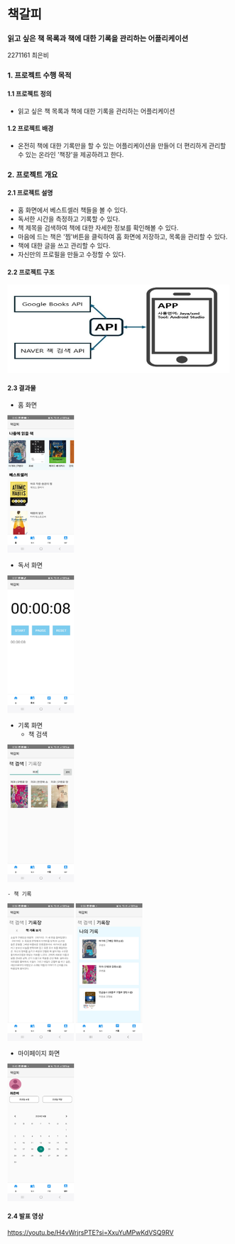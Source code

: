 # 책갈피

### 읽고 싶은 책 목록과 책에 대한 기록을 관리하는 어플리케이션

2271161 최은비

### 1. 프로젝트 수행 목적
#### 1.1 프로젝트 정의
   * 읽고 싶은 책 목록과 책에 대한 기록을 관리하는 어플리케이션
   
#### 1.2 프로젝트 배경
   * 온전히 책에 대한 기록만을 할 수 있는 어플리케이션을 만들어 더 편리하게 관리할 수 있는 온라인 '책장'을 제공하려고 한다.

### 2. 프로젝트 개요
#### 2.1 프로젝트 설명

  * 홈 화면에서 베스트셀러 책들을 볼 수 있다.
  * 독서한 시간을 측정하고 기록할 수 있다.
  * 책 제목을 검색하여 책에 대한 자세한 정보를 확인해볼 수 있다.
  * 마음에 드는 책은 '찜'버튼을 클릭하여 홈 화면에 저장하고, 목록을 관리할 수 있다.
  * 책에 대한 글을 쓰고 관리할 수 있다.
  * 자신만의 프로필을 만들고 수정할 수 있다.

#### 2.2 프로젝트 구조
<img src="./app.JPG" width="500" height="200">

#### 2.3 결과물
  * 홈 화면
  <img src="./home.jpg" width="150" height="310">

  * 독서 화면
  <img src="./reading.jpg" width="150" height="310">

  * 기록 화면
    - 책 검색
   <img src="./bookSearch.jpg" width="150" height="310">
    
    - 책 기록
   <img src="./recording.jpg" width="150" height="310">
   <img src="./recording2.jpg" width="150" height="310">

  * 마이페이지 화면
  <img src="./mypage.jpg" width="150" height="310">
  
#### 2.4 발표 영상
https://youtu.be/H4vWrjrsPTE?si=XxuYuMPwKdVSQ9RV
    
